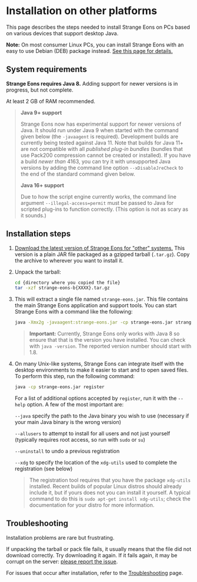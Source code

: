# Installation on other platforms

This page describes the steps needed to install Strange Eons on PCs based on various devices that support desktop Java.

**Note:** On most consumer Linux PCs, you can install Strange Eons with an easy to use Debian (DEB) package instead. [See this page for details.](um-install-linux.md)

## System requirements

**Strange Eons requires Java 8.** Adding support for newer versions is in progress, but not complete.

At least 2 GB of RAM recommended.

> **Java 9+ support**
>
> Strange Eons now has experimental support for newer versions of Java. It should run under Java 9 when started with the command given below (the `-javaagent` is required). Development builds are currently being tested against Java 11. Note that builds for Java 11+ are not compatible with all *published plug-in bundles* (bundles that use Pack200 compression cannot be created or installed). If you have a build *newer than* 4163, you can try it with unsupported Java versions by adding the command line option `--xDisableJreCheck` to the end of the standard command given below.
>
> **Java 16+ support**
>
> Due to how the script engine currently works, the command line argument `--illegal-access=permit` must be passed to Java for scripted plug-ins to function correctly. (This option is not as scary as it sounds.)

## Installation steps

1. [Download the latest version of Strange Eons for "other" systems.](http://cgjennings.ca/eons/download/update.html?platform=other) This version is a plain JAR file packaged as a gzipped tarball (`.tar.gz`). Copy the archive to wherever you want to install it.

2. Unpack the tarball:

   ```bash
   cd {directory where you copied the file}
   tar -xzf strange-eons-b{XXXX}.tar.gz
   ```

3. This will extract a single file named `strange-eons.jar`. This file contains the main Strange Eons application and support tools. You can start Strange Eons with a command like the following:

   ```bash
   java -Xmx2g -javaagent:strange-eons.jar -cp strange-eons.jar strangeeons
   ```
   
   > **Important:** Currently, Strange Eons only works with Java 8 so ensure that that is the version you have installed. You can check with `java -version`. The reported version number should start with 1.8.
   
4. On many Unix-like systems, Strange Eons can integrate itself with the desktop environments to make it easier to start and to open saved files. To perform this step, run the following command:

   ```bash
   java -cp strange-eons.jar register
   ```

   For a list of additional options accepted by `register`, run it with the `--help` option. A few of the most important are:

   `--java` specify the path to the Java binary you wish to use (necessary if your main Java binary is the wrong version)

   `--allusers` to attempt to install for all users and not just yourself (typically requires root access, so run with `sudo` or `su`)

   `--uninstall` to undo a previous registration

   `--xdg` to specify the location of the `xdg-utils` used to complete the registration (see below)
   
   >The registration tool requires that you have the package `xdg-utils` installed. Recent builds of popular Linux distros should already include it, but if yours does not you can install it yourself. A typical command to do this is `sudo apt-get install xdg-utils`; check the documentation for your distro for more information.

## Troubleshooting

Installation problems are rare but frustrating.

If unpacking the tarball or pack file fails, it usually means that the file did not download correctly. Try downloading it again. If it fails again, it may be corrupt on the server: [please report the issue](https://cgjennings.ca/contact.html).

For issues that occur after installation, refer to the [Troubleshooting](um-install-troubleshooting.md) page.
